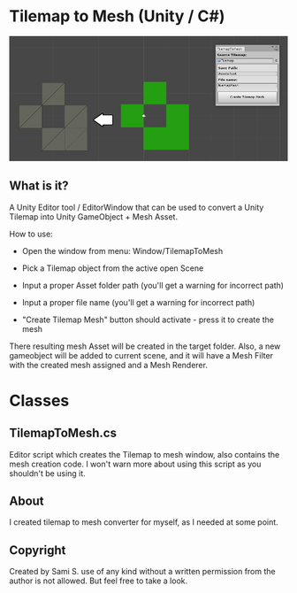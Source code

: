 # Tilemap to Mesh (Unity / C#)

![Tilemap to Mesh](/doc/tilemap_to_mesh.PNG)

## What is it?

A Unity Editor tool / EditorWindow that can be used to convert a Unity Tilemap into Unity GameObject + Mesh Asset.

How to use:

* Open the window from menu: Window/TilemapToMesh 

* Pick a Tilemap object from the active open Scene

* Input a proper Asset folder path (you'll get a warning for incorrect path)

* Input a proper file name (you'll get a warning for incorrect path)

* "Create Tilemap Mesh" button should activate - press it to create the mesh

There resulting mesh Asset will be created in the target folder. Also, a new gameobject will be added to current scene, and it will have a Mesh Filter with the created mesh assigned and a Mesh Renderer.


# Classes

## TilemapToMesh.cs
Editor script which creates the Tilemap to mesh window, also contains the mesh creation code. I won't warn more about using this script as you shouldn't be using it.

## About
I created tilemap to mesh converter for myself, as I needed at some point.

## Copyright
Created by Sami S. use of any kind without a written permission from the author is not allowed. But feel free to take a look.
